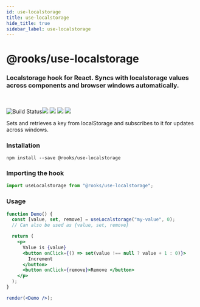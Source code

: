 ```yaml
---
id: use-localstorage
title: use-localstorage
hide_title: true
sidebar_label: use-localstorage
---
```


# @rooks/use-localstorage

### Localstorage hook for React. Syncs with localstorage values across components and browser windows automatically.

<br/>

![Build Status](https://github.com/imbhargav5/rooks/workflows/Node%20CI/badge.svg)![](https://img.shields.io/npm/v/@rooks/use-localstorage/latest.svg) ![](https://img.shields.io/npm/l/@rooks/use-localstorage.svg) ![](https://img.shields.io/npm/dt/@rooks/use-localstorage.svg) ![](https://img.shields.io/david/imbhargav5/rooks.svg?path=packages%2Flocalstorage)



Sets and retrieves a key from localStorage and subscribes to it for updates across windows.

### Installation

    npm install --save @rooks/use-localstorage

### Importing the hook

```javascript
import useLocalstorage from "@rooks/use-localstorage";
```

### Usage

```jsx
function Demo() {
  const [value, set, remove] = useLocalstorage("my-value", 0);
  // Can also be used as {value, set, remove}

  return (
    <p>
      Value is {value}
      <button onClick={() => set(value !== null ? value + 1 : 0)}>
        Increment
      </button>
      <button onClick={remove}>Remove </button>
    </p>
  );
}

render(<Demo />);
```

    